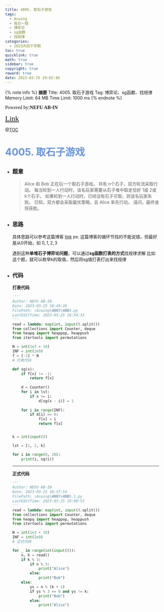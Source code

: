 ```yaml
---
title: 4005. 取石子游戏
tags:
  - Acwing
  - 每日一题
  - 博弈论
  - sg函数
  - 找规律
categories:
  - 2023大四下学期
toc: true
quicklink: true
math: true
sidebar: true
copyright: true
reward: true
date: 2023-03-25 19:02:40
---
```



{% note info %}
**摘要**
Title: 4005. 取石子游戏
Tag: 博弈论、sg函数、找规律
Memory Limit: 64 MB
Time Limit: 1000 ms
{% endnote %}
<!-- more -->

<font size=3 face=楷体>Powered by:**NEFU AB-IN**</font>

<font color=#FFA500 size=5 face=楷体>[Link](https://www.acwing.com/problem/content/4008/)</font>

@[TOC](文章目录)

# <font color=#6495ED size=6>4005. 取石子游戏</font>

* ## <font size=4 face=粗体>题意</font>

  >Alice 和 Bob 正在玩一个取石子游戏。
  >共有 n个石子，双方轮流采取行动。
  >每当轮到一人行动时，该名玩家需要从石子堆中取走恰好 1或 2或 k个石子。
  >如果轮到一人行动时，已经没有石子可取，则该名玩家失败。
  >已知，双方都会采取最优策略，且 Alice 率先行动。
  >请问，最终谁将获胜。

* ## <font size=4 face=粗体>思路</font>

  具体思路可以参考这篇博客 [link](https://www.acwing.com/solution/content/129909/)
  ps: 这篇博客的循环节找的不能说错，但最好是从0开始，如 $0,1,2,3$

  遇到这种**单堆石子博弈论问题**，可以通过**sg函数打表的方式**找规律求解
  比如这个题，就可以枚举k的取值，然后将sg值打表打出来找规律

* ## <font size=4 face=粗体>代码</font>

  **打表代码**
  ```python
  '''
  Author: NEFU AB-IN
  Date: 2023-03-25 18:49:28
  FilePath: \Acwing\4005\4005.py
  LastEditTime: 2023-03-25 18:54:33
  '''
  read = lambda: map(int, input().split())
  from collections import Counter, deque
  from heapq import heappop, heappush
  from itertools import permutations

  N = int(1e3 + 10)
  INF = int(2e9)
  f = [-1] * N
  # 打表代码

  def sg(x):
      if f[x] != -1:
          return f[x]
      
      d = Counter()
      for i in lst:
          if x >= i:
              d[sg(x - i)] = 1
      
      for i in range(INF):
          if d[i] == 0:
              f[x] = i
              return f[x]


  k = int(input())

  lst = [1, 2, k]

  for i in range(0, 20):
      print(i, sg(i))
  ```
  ****

  **正式代码**

  ```python
  '''
  Author: NEFU AB-IN
  Date: 2023-03-25 18:57:14
  FilePath: \Acwing\4005\4005.1.py
  LastEditTime: 2023-03-25 19:00:55
  '''
  read = lambda: map(int, input().split())
  from collections import Counter, deque
  from heapq import heappop, heappush
  from itertools import permutations

  N = int(1e3 + 10)
  INF = int(2e9)
  # 正式代码

  for _ in range(int(input())):
      n, k = read()
      if k % 3:
          if n % 3:
              print("Alice")
          else:
              print("Bob")
      else:
          ys = n % (k + 1)
          if ys % 3 == 0 and ys != k:
              print("Bob")
          else:
              print("Alice")
  ```